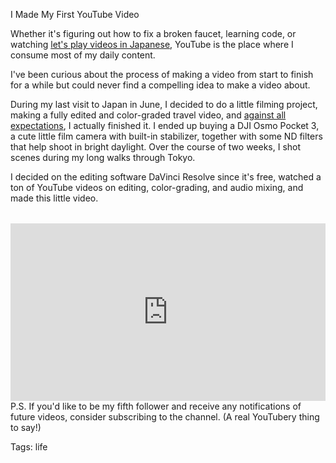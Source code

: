I Made My First YouTube Video

Whether it's figuring out how to fix a broken faucet, learning code, or watching [let's play videos in Japanese](https://www.youtube.com/watch?v=7DHOVziRwBA), YouTube is the place where I consume most of my daily content.

I've been curious about the process of making a video from start to finish for a while but could never find a compelling idea to make a video about.

During my last visit to Japan in June, I decided to do a little filming project, making a fully edited and color-graded travel video, and [against all expectations](./sharing-counts.html), I actually finished it. I ended up buying a DJI Osmo Pocket 3, a cute little film camera with built-in stabilizer, together with some ND filters that help shoot in bright daylight. Over the course of two weeks, I shot scenes during my long walks through Tokyo.

I decided on the editing software DaVinci Resolve since it's free, watched a ton of YouTube videos on editing, color-grading, and audio mixing, and made this little video.

<div style="position: relative; padding-bottom: 56.25%; height: 0; overflow: hidden; margin-top: 2rem;">
    <iframe 
        style="position: absolute; top: 0; left: 0; width: 100%; height: 100%;" 
        src="https://www.youtube.com/embed/Vi9HIfsZ5aA" 
        title="YouTube video player" 
        frameborder="0" 
        allow="accelerometer; autoplay; clipboard-write; encrypted-media; gyroscope; picture-in-picture; web-share" 
        allowfullscreen>
    </iframe>
</div>
P.S. If you'd like to be my fifth follower and receive any notifications of future videos, consider subscribing to the channel. (A real YouTubery thing to say!)

Tags: life